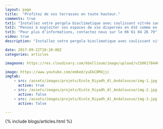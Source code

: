 ```yaml
---
layout: page
title:  "Profitez de vos terrasses en toute hauteur."
comments: true
txt1: "Installez votre pergola bioclimatique avec coulissant vitrée sans montant latérale pour une protection contre le vent ,et avec ses lames orientables contre le soleil."
txt2: "Pensez à exploiter vos espaces de vie dispersés en été comme en hiver."
txt3: "Pour plus d’informations, contactez nous sur le 06 61 04 26 79"
video: true
description: "Installez votre pergola bioclimatique avec coulissant vitrée sans montant latérale pour une protection contre le vent ,et avec ses lames orientables contre le soleil. Pensez à exploiter vos espaces de vie dispersés en été comme en hiver. Pour plus d’informations, contactez nous sur le 06 61 04 26 79"

date: 2017-09-22T10:20:00Z
categories: articles

imageone: https://res.cloudinary.com/kbellioum/image/upload/v1506178446/Screen_Shot_2017-09-23_at_15.59.26_fm0fuk.png

image: https://www.youtube.com/embed/yuEkCDM4jjc
imgtab:
    - src: /assets/images/projets/Ecole_Riyadh_Al_Andalousse/img-1.jpg
      active: true
    - src: /assets/images/projets/Ecole_Riyadh_Al_Andalousse/img-2.jpg
      active: false
    - src: /assets/images/projets/Ecole_Riyadh_Al_Andalousse/img-3.jpg
      active: false

---
```


{% include blogs/articles.html %}
